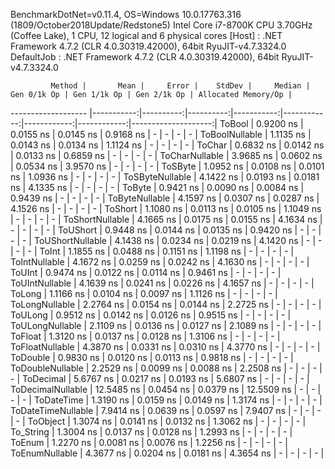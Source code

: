 
BenchmarkDotNet=v0.11.4, OS=Windows 10.0.17763.316 (1809/October2018Update/Redstone5)
Intel Core i7-8700K CPU 3.70GHz (Coffee Lake), 1 CPU, 12 logical and 6 physical cores
  [Host]     : .NET Framework 4.7.2 (CLR 4.0.30319.42000), 64bit RyuJIT-v4.7.3324.0
  DefaultJob : .NET Framework 4.7.2 (CLR 4.0.30319.42000), 64bit RyuJIT-v4.7.3324.0


             Method |       Mean |     Error |    StdDev |     Median | Gen 0/1k Op | Gen 1/1k Op | Gen 2/1k Op | Allocated Memory/Op |
------------------- |-----------:|----------:|----------:|-----------:|------------:|------------:|------------:|--------------------:|
             ToBool |  0.9200 ns | 0.0155 ns | 0.0145 ns |  0.9168 ns |           - |           - |           - |                   - |
     ToBoolNullable |  1.1135 ns | 0.0143 ns | 0.0134 ns |  1.1124 ns |           - |           - |           - |                   - |
             ToChar |  0.6832 ns | 0.0142 ns | 0.0133 ns |  0.6859 ns |           - |           - |           - |                   - |
     ToCharNullable |  3.9685 ns | 0.0602 ns | 0.0534 ns |  3.9570 ns |           - |           - |           - |                   - |
            ToSByte |  1.0952 ns | 0.0108 ns | 0.0101 ns |  1.0936 ns |           - |           - |           - |                   - |
    ToSByteNullable |  4.1422 ns | 0.0193 ns | 0.0181 ns |  4.1335 ns |           - |           - |           - |                   - |
             ToByte |  0.9421 ns | 0.0090 ns | 0.0084 ns |  0.9439 ns |           - |           - |           - |                   - |
     ToByteNullable |  4.1597 ns | 0.0307 ns | 0.0287 ns |  4.1526 ns |           - |           - |           - |                   - |
            ToShort |  1.1080 ns | 0.0113 ns | 0.0105 ns |  1.1049 ns |           - |           - |           - |                   - |
    ToShortNullable |  4.1665 ns | 0.0175 ns | 0.0155 ns |  4.1634 ns |           - |           - |           - |                   - |
           ToUShort |  0.9448 ns | 0.0144 ns | 0.0135 ns |  0.9420 ns |           - |           - |           - |                   - |
   ToUShortNullable |  4.1438 ns | 0.0234 ns | 0.0219 ns |  4.1420 ns |           - |           - |           - |                   - |
              ToInt |  1.1855 ns | 0.0488 ns | 0.1151 ns |  1.1198 ns |           - |           - |           - |                   - |
      ToIntNullable |  4.1672 ns | 0.0259 ns | 0.0242 ns |  4.1630 ns |           - |           - |           - |                   - |
             ToUInt |  0.9474 ns | 0.0122 ns | 0.0114 ns |  0.9461 ns |           - |           - |           - |                   - |
     ToUIntNullable |  4.1639 ns | 0.0241 ns | 0.0226 ns |  4.1657 ns |           - |           - |           - |                   - |
             ToLong |  1.1166 ns | 0.0104 ns | 0.0097 ns |  1.1126 ns |           - |           - |           - |                   - |
     ToLongNullable |  2.2764 ns | 0.0154 ns | 0.0144 ns |  2.2725 ns |           - |           - |           - |                   - |
            ToULong |  0.9512 ns | 0.0142 ns | 0.0126 ns |  0.9515 ns |           - |           - |           - |                   - |
    ToULongNullable |  2.1109 ns | 0.0136 ns | 0.0127 ns |  2.1089 ns |           - |           - |           - |                   - |
            ToFloat |  1.3120 ns | 0.0137 ns | 0.0128 ns |  1.3106 ns |           - |           - |           - |                   - |
    ToFloatNullable |  4.3870 ns | 0.0331 ns | 0.0310 ns |  4.3770 ns |           - |           - |           - |                   - |
           ToDouble |  0.9830 ns | 0.0120 ns | 0.0113 ns |  0.9818 ns |           - |           - |           - |                   - |
   ToDoubleNullable |  2.2529 ns | 0.0099 ns | 0.0088 ns |  2.2508 ns |           - |           - |           - |                   - |
          ToDecimal |  5.6767 ns | 0.0217 ns | 0.0193 ns |  5.6807 ns |           - |           - |           - |                   - |
  ToDecimalNullable | 12.5485 ns | 0.0454 ns | 0.0379 ns | 12.5509 ns |           - |           - |           - |                   - |
         ToDateTime |  1.3190 ns | 0.0159 ns | 0.0149 ns |  1.3174 ns |           - |           - |           - |                   - |
 ToDateTimeNullable |  7.9414 ns | 0.0639 ns | 0.0597 ns |  7.9407 ns |           - |           - |           - |                   - |
           ToObject |  1.3074 ns | 0.0141 ns | 0.0132 ns |  1.3062 ns |           - |           - |           - |                   - |
          To_String |  1.3004 ns | 0.0137 ns | 0.0128 ns |  1.2993 ns |           - |           - |           - |                   - |
             ToEnum |  1.2270 ns | 0.0081 ns | 0.0076 ns |  1.2256 ns |           - |           - |           - |                   - |
     ToEnumNullable |  4.3677 ns | 0.0204 ns | 0.0181 ns |  4.3654 ns |           - |           - |           - |                   - |
